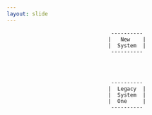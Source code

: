 ```yaml
---
layout: slide
---
```

                                     ---------- 
                                    |   New    |
                                    |  System  |
                                     ---------- 




                                     ----------
                                    |  Legacy  |
                                    |  System  |
                                    |  One     |
                                     ---------- 
